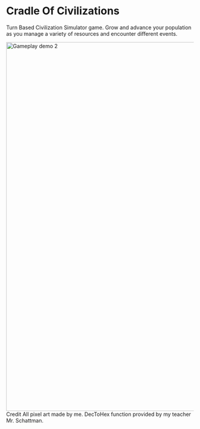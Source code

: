# Cradle Of Civilizations

Turn Based Civilization Simulator game.
Grow and advance your population as you manage a variety of resources and encounter different events.

<img width="992" alt="Gameplay demo 2" src="https://user-images.githubusercontent.com/39806680/142278164-9c6b5244-66ca-4ba6-ad2e-05b9d818d8e1.png">
Credit
All pixel art made by me.
DecToHex function provided by my teacher Mr. Schattman.

